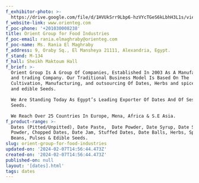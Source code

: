 ```yaml
---
f_exhibitor-photo: >-
  https://drive.google.com/file/d/1HVUkSrr9Lbp6-hzVYcTGeS6kLbhH3L1s/view?usp=drive_link
f_website-link: www.orienteg.com
f_poc-phone: '+201030008238'
title: Orient Group for Food Industries
f_poc-email: rania.elmaghraby@orienteg.com
f_poc-name: Ms. Rania El Maghraby
f_address: 9, Oraby Sq., El Mansheya 21111, Alexandria, Egypt.
f_stand: M-134
f_hall: Sheikh Maktoum Hall
f_brief: >-
  Orient Group Is A Group Of Companies, Established In 2003 As A Manufacturing
  and trading Company. Our Traditional Business Model Is Based On The
  Cultivation, Manufacturing, and outsourcing Of Dates, Herbs and spices, Beans
  and edible Seeds.

  We Are Standing Today As Egypt’s Leading Exporter Of Dates And Of Sesame
  Seeds.

  We Reach Over 25 Countries In Europe, Mena, Africa & S.E Asia.
f_product-range: >-
  Dates (Pitted/Unpitted), Date Paste,  Date Powder, Date Syrup, Date Stone
  Powder, Chopped Dates, Date Jam, Stuffed Dates, Date Balls, Herbs, Spices,
  Beans, Pulses & Edible Seeds.
slug: orient-group-for-food-industries
updated-on: '2024-02-07T14:56:44.473Z'
created-on: '2024-02-07T14:56:44.473Z'
published-on: null
layout: '[dates].html'
tags: dates
---
```



